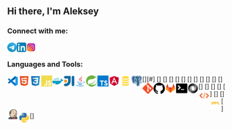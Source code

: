 ## Hi there, I'm Aleksey

### Connect with me:

[<img align="left" alt="Aleksey Curat | Telegram" width="22px" src="https://raw.githubusercontent.com/Lowton/lowton/main/contact/telegram.svg" />][telegram]
[<img align="left" alt="Aleksey Kouzmenko | LinkedIn" width="22px" src="https://raw.githubusercontent.com/Lowton/lowton/main/contact/linkedin.svg" />][linkedin]
[<img align="left" alt="Archie Low | Instagram" width="22px" src="https://raw.githubusercontent.com/Lowton/lowton/main/contact/instagram.svg" />][instagram]

<br />

### Languages and Tools:
[<img align="left" alt="Visual Studio Code" width="26px" src="https://raw.githubusercontent.com/Lowton/lowton/main/tools/vscode.svg" />][#]
[<img align="left" alt="HTML5" width="26px" src="https://raw.githubusercontent.com/Lowton/lowton/main/tools/html.svg" />]
[<img align="left" alt="CSS3" width="26px" src="https://raw.githubusercontent.com/Lowton/lowton/main/tools/css.svg" />]
[<img align="left" alt="JavaScript" width="26px" src="https://raw.githubusercontent.com/Lowton/lowton/main/tools/javascript.svg" />]
[<img align="left" alt="Docker" width="26px" src="https://raw.githubusercontent.com/Lowton/lowton/main/tools/docker.svg" />]
[<img align="left" alt="Intellij Idea" width="26px" src="https://raw.githubusercontent.com/Lowton/lowton/main/tools/intellij.svg" />]
[<img align="left" alt="Java" width="26px" src="https://raw.githubusercontent.com/Lowton/lowton/main/tools/java.svg" />]
[<img align="left" alt="Spring Framework" width="26px" src="https://raw.githubusercontent.com/Lowton/lowton/main/tools/spring.svg" />]
[<img align="left" alt="TypeScript" width="26px" src="https://raw.githubusercontent.com/Lowton/lowton/main/tools/typescript.svg" />]
[<img align="left" alt="Angular" width="26px" src="https://raw.githubusercontent.com/Lowton/lowton/main/tools/angular.svg" />]
[<img align="left" alt="SQL" width="26px" src="https://raw.githubusercontent.com/Lowton/lowton/main/tools/sql.svg" />]
[<img align="left" alt="PostgreSQL" width="26px" src="https://raw.githubusercontent.com/Lowton/lowton/main/tools/postgresql.svg" />]
[<img align="left" alt="Git" width="26px" src="https://raw.githubusercontent.com/Lowton/lowton/main/tools/git.svg" />]
[<img align="left" alt="GitHub" width="26px" src="https://raw.githubusercontent.com/Lowton/lowton/main/tools/github.svg" />]
[<img align="left" alt="GitLab" width="26px" src="https://raw.githubusercontent.com/Lowton/lowton/main/tools/gitlab.svg" />]
[<img align="left" alt="Terminal" width="26px" src="https://raw.githubusercontent.com/Lowton/lowton/main/tools/terminal.svg" />]
[<img align="left" alt="JSON" width="26px" src="https://raw.githubusercontent.com/Lowton/lowton/main/tools/json.svg" />]
[<img align="left" alt="XML" width="26px" src="https://raw.githubusercontent.com/Lowton/lowton/main/tools/xml.svg" />]
[<img align="left" alt="Yaml" width="26px" src="https://raw.githubusercontent.com/Lowton/lowton/main/tools/yaml.svg" />]
[<img align="left" alt="Jenkins" width="26px" src="https://raw.githubusercontent.com/Lowton/lowton/main/tools/jenkins.svg" />]
[<img align="left" alt="Python" width="26px" src="https://raw.githubusercontent.com/Lowton/lowton/main/tools/python.svg" />]

<br />

[telegram]: https://t.me/curat
[linkedin]: https://linkedin.com/in/codeSTACKr
[instagram]: https://www.instagram.com/archie_low
